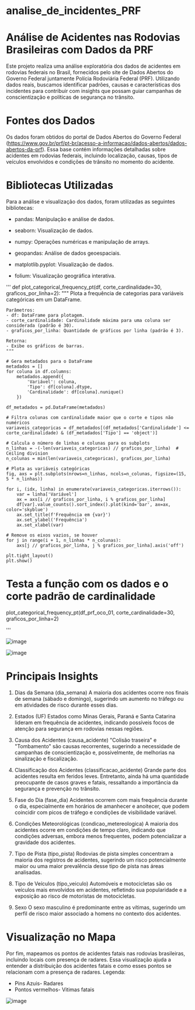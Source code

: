 # analise_de_incidentes_PRF

# Análise de Acidentes nas Rodovias Brasileiras com Dados da PRF

Este projeto realiza uma análise exploratória dos dados de acidentes em rodovias federais no Brasil,
fornecidos pelo site de Dados Abertos do Governo Federal juntamente  Polícia Rodoviária Federal (PRF).
Utilizando dados reais, buscamos identificar padrões, causas e características dos incidentes para contribuir com insights que possam guiar campanhas de conscientização e políticas de segurança no trânsito.


# Fontes dos Dados
Os dados foram obtidos do portal de Dados Abertos do Governo Federal (https://www.gov.br/prf/pt-br/acesso-a-informacao/dados-abertos/dados-abertos-da-prf). Essa base contém informações detalhadas sobre acidentes em rodovias federais, incluindo localização, causas, tipos de veículos envolvidos e condições de trânsito no momento do acidente.

# Bibliotecas Utilizadas
Para a análise e visualização dos dados, foram utilizadas as seguintes bibliotecas:

- pandas: Manipulação e análise de dados.

- seaborn: Visualização de dados.
- numpy: Operações numéricas e manipulação de arrays.
- geopandas: Análise de dados geoespaciais.
- matplotlib.pyplot: Visualização de dados.
- folium: Visualização geográfica interativa.


'''
def plot_categorical_frequency_pt(df, corte_cardinalidade=30, graficos_por_linha=2):
    """
    Plota a frequência de categorias para variáveis categóricas em um DataFrame.

    Parâmetros:
    - df: DataFrame para plotagem.
    - corte_cardinalidade: Cardinalidade máxima para uma coluna ser considerada (padrão é 30).
    - graficos_por_linha: Quantidade de gráficos por linha (padrão é 3).

    Retorna:
    - Exibe os gráficos de barras.
    """

    # Gera metadados para o DataFrame
    metadados = []
    for coluna in df.columns:
        metadados.append({
            'Variável': coluna,
            'Tipo': df[coluna].dtype,
            'Cardinalidade': df[coluna].nunique()
        })

    df_metadados = pd.DataFrame(metadados)

    # Filtra colunas com cardinalidade maior que o corte e tipos não numéricos
    variaveis_categoricas = df_metadados[(df_metadados['Cardinalidade'] <= corte_cardinalidade) & (df_metadados['Tipo'] == 'object')]

    # Calcula o número de linhas e colunas para os subplots
    n_linhas = -(-len(variaveis_categoricas) // graficos_por_linha)  # Ceiling division
    n_colunas = min(len(variaveis_categoricas), graficos_por_linha)

    # Plota as variáveis categóricas
    fig, axs = plt.subplots(nrows=n_linhas, ncols=n_colunas, figsize=(15, 5 * n_linhas))

    for i, (idx, linha) in enumerate(variaveis_categoricas.iterrows()):
        var = linha['Variável']
        ax = axs[i // graficos_por_linha, i % graficos_por_linha]
        df[var].value_counts().sort_index().plot(kind='bar', ax=ax, color='skyblue')
        ax.set_title(f'Frequência em {var}')
        ax.set_ylabel('Frequência')
        ax.set_xlabel(var)

    # Remove os eixos vazios, se houver
    for j in range(i + 1, n_linhas * n_colunas):
        axs[j // graficos_por_linha, j % graficos_por_linha].axis('off')

    plt.tight_layout()
    plt.show()

# Testa a função com os dados e o corte padrão de cardinalidade
plot_categorical_frequency_pt(df_prf_oco_01, corte_cardinalidade=30, graficos_por_linha=2)

'''


  ![image](https://github.com/user-attachments/assets/69582c98-312e-4b14-a407-b6f3b42e6891)


  ![image](https://github.com/user-attachments/assets/63a7b417-e136-4f48-ae4c-1aae830dc3ad)


 # Principais Insights
1. Dias da Semana (dia_semana)
A maioria dos acidentes ocorre nos finais de semana (sábado e domingo), sugerindo um aumento no tráfego ou em atividades de risco durante esses dias.

2. Estados (UF)
Estados como Minas Gerais, Paraná e Santa Catarina lideram em frequência de acidentes, indicando possíveis focos de atenção para segurança em rodovias nessas regiões.

3. Causa dos Acidentes (causa_acidente)
"Colisão traseira" e "Tombamento" são causas recorrentes, sugerindo a necessidade de campanhas de conscientização e, possivelmente, de melhorias na sinalização e fiscalização.

4. Classificação dos Acidentes (classificacao_acidente)
Grande parte dos acidentes resulta em feridos leves. Entretanto, ainda há uma quantidade preocupante de casos graves e fatais, ressaltando a importância da segurança e prevenção no trânsito.

5. Fase do Dia (fase_dia)
Acidentes ocorrem com mais frequência durante o dia, especialmente em horários de amanhecer e anoitecer, que podem coincidir com picos de tráfego e condições de visibilidade variável.

6. Condições Meteorológicas (condicao_metereologica)
A maioria dos acidentes ocorre em condições de tempo claro, indicando que condições adversas, embora menos frequentes, podem potencializar a gravidade dos acidentes.

7. Tipo de Pista (tipo_pista)
Rodovias de pista simples concentram a maioria dos registros de acidentes, sugerindo um risco potencialmente maior ou uma maior prevalência desse tipo de pista nas áreas analisadas.

8. Tipo de Veículos (tipo_veiculo)
Automóveis e motocicletas são os veículos mais envolvidos em acidentes, refletindo sua popularidade e a exposição ao risco de motoristas de motocicletas.

9. Sexo
O sexo masculino é predominante entre as vítimas, sugerindo um perfil de risco maior associado a homens no contexto dos acidentes.


# Visualização no Mapa
Por fim, mapeamos os pontos de acidentes fatais nas rodovias brasileiras, incluindo locais com presença de radares. Essa visualização ajuda a entender a distribuição dos acidentes fatais e como esses pontos se relacionam com a presença de radares.
Legenda:
- Pins Azuis- Radares
- Pontos vermelhos- Vitimas fatais

![image](https://github.com/user-attachments/assets/550dafb3-a398-4fc4-b990-38e7f74eb3b5)
